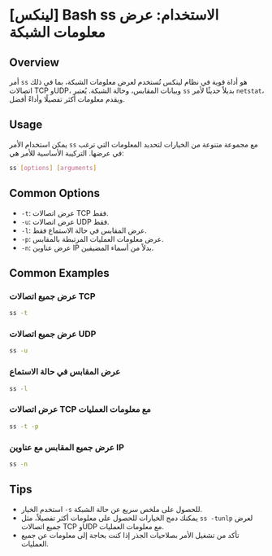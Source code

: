 # [لينكس] Bash ss الاستخدام: عرض معلومات الشبكة

## Overview
أمر `ss` هو أداة قوية في نظام لينكس تُستخدم لعرض معلومات الشبكة، بما في ذلك اتصالات TCP وUDP، وبيانات المقابس، وحالة الشبكة. يُعتبر `ss` بديلاً حديثًا لأمر `netstat`، ويقدم معلومات أكثر تفصيلًا وأداءً أفضل.

## Usage
يمكن استخدام الأمر `ss` مع مجموعة متنوعة من الخيارات لتحديد المعلومات التي ترغب في عرضها. التركيبة الأساسية للأمر هي:

```bash
ss [options] [arguments]
```

## Common Options
- `-t`: عرض اتصالات TCP فقط.
- `-u`: عرض اتصالات UDP فقط.
- `-l`: عرض المقابس في حالة الاستماع فقط.
- `-p`: عرض معلومات العمليات المرتبطة بالمقابس.
- `-n`: عرض عناوين IP بدلاً من أسماء المضيفين.

## Common Examples
### عرض جميع اتصالات TCP
```bash
ss -t
```

### عرض جميع اتصالات UDP
```bash
ss -u
```

### عرض المقابس في حالة الاستماع
```bash
ss -l
```

### عرض اتصالات TCP مع معلومات العمليات
```bash
ss -t -p
```

### عرض جميع المقابس مع عناوين IP
```bash
ss -n
```

## Tips
- استخدم الخيار `-s` للحصول على ملخص سريع عن حالة الشبكة.
- يمكنك دمج الخيارات للحصول على معلومات أكثر تفصيلاً، مثل `ss -tunlp` لعرض جميع اتصالات TCP وUDP مع معلومات العمليات.
- تأكد من تشغيل الأمر بصلاحيات الجذر إذا كنت بحاجة إلى معلومات عن جميع العمليات.